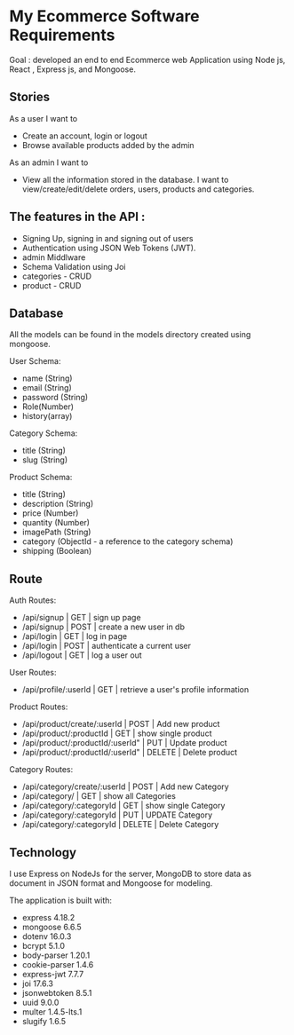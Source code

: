 # My Ecommerce Software Requirements

Goal : developed an end to end Ecommerce web Application using Node js, React , Express js, and Mongoose.

## Stories

As a user I want to

- Create an account, login or logout
- Browse available products added by the admin

As an admin I want to

- View all the information stored in the database. I want to view/create/edit/delete orders, users, products and categories.

## The features in the API :

- Signing Up, signing in and signing out of users
- Authentication using JSON Web Tokens (JWT).
- admin Middlware
- Schema Validation using Joi
- categories - CRUD
- product - CRUD

## Database

All the models can be found in the models directory created using mongoose.

User Schema:

- name (String)
- email (String)
- password (String)
- Role(Number)
- history(array)

Category Schema:

- title (String)
- slug (String)

Product Schema:

- title (String)
- description (String)
- price (Number)
- quantity (Number)
- imagePath (String)
- category (ObjectId - a reference to the category schema)
- shipping (Boolean)

## Route

Auth Routes:

- /api/signup | GET | sign up page
- /api/signup | POST | create a new user in db
- /api/login | GET | log in page
- /api/login | POST | authenticate a current user
- /api/logout | GET | log a user out

User Routes:

- /api/profile/:userId | GET | retrieve a user's profile information

Product Routes:

- /api/product/create/:userId | POST | Add new product
- /api/product/:productId | GET | show single product
- /api/product/:productId/:userId" | PUT | Update product
- /api/product/:productId/:userId" | DELETE | Delete product

Category Routes:

- /api/category/create/:userId | POST | Add new Category
- /api/category/ | GET | show all Categories
- /api/category/:categoryId | GET | show single Category
- /api/category/:categoryId | PUT | UPDATE Category
- /api/category/:categoryId | DELETE | Delete Category

## Technology

I use Express on NodeJs for the server, MongoDB to store data as document in JSON format and Mongoose for modeling.

The application is built with:

- express 4.18.2
- mongoose 6.6.5
- dotenv 16.0.3
- bcrypt 5.1.0
- body-parser 1.20.1
- cookie-parser 1.4.6
- express-jwt 7.7.7
- joi 17.6.3
- jsonwebtoken 8.5.1
- uuid 9.0.0
- multer 1.4.5-lts.1
- slugify 1.6.5
